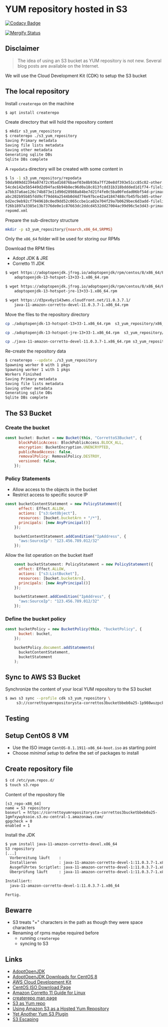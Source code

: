 <!-- markdownlint-disable MD012 MD014 -->
# YUM repository hosted in S3

[![Codacy Badge](https://api.codacy.com/project/badge/Grade/35fc9af4fb4a492f8f4686469999b527)](https://app.codacy.com/manual/stefan_20/s3_yum_repository?utm_source=github.com&utm_medium=referral&utm_content=stefanfreitag/s3_yum_repository&utm_campaign=Badge_Grade_Settings)

[![Mergify Status][mergify-status]][mergify]

[mergify]: https://mergify.io
[mergify-status]: https://img.shields.io/endpoint.svg?url=https://gh.mergify.io/badges/stefanfreitag/s3_yum_repository&style=for-the-badge

## Disclaimer

>The idea of using an S3 bucket as YUM repository is not new. Several blog posts are available on the Internet.

We will use the Cloud Development Kit (CDK)  to setup the S3 bucket



## The local repository

Install `createrepo` on the machine

```bash
$ apt install createrepo
```

Create directory that will hold the repository content

```bash
$ mkdir s3_yum_repository
$ createrepo ./s3_yum_repository
Saving Primary metadata
Saving file lists metadata
Saving other metadata
Generating sqlite DBs
Sqlite DBs complete
```


A `repodata` directory will be created with some content in

```bash
$ ls -1 s3_yum_repository/repodata
50da989dd2394a07472c95ad16876baef03e8b936a7ff20e8df393e51cc85c02-other.sqlite.bz2
54cde142e5b5449d2d94fac6b94b8ec96d0a18c813fcdd31b318bddded1d1f74-filelists.xml.gz
a7bb37a6ae126c74b873e11d90d28988a84be7d21f4fe0c5ba00fedad06bf54d-primary.xml.gz
abc202b95b85fdd9cf79dd4a2544b0d4d774e97bce42a41847488cfb45fbcb05-other.xml.gz
bd2ec9eb92cf7949610c0ed9dd52c065ccbe1ca02e704f29a7b0629bec6d3add-filelists.sqlite.bz2
f26b1897a3385e13b7376de0e1c87663dc2ddcd4532dd27004ac99d96c5e3d43-primary.sqlite.bz2
repomd.xml
```


Prepare the sub-directory structure

```bash
mkdir -p s3_yum_repository/{noarch,x86_64,SRPMS}
```

Only the `x86_64` folder will be used for storing our RPMs


Download the RPM files

* Adopt JDK & JRE
* Corretto 11 JDK

```bash
$ wget https://adoptopenjdk.jfrog.io/adoptopenjdk/rpm/centos/8/x86_64/Packages/
    adoptopenjdk-13-hotspot-13+33-1.x86_64.rpm

$ wget https://adoptopenjdk.jfrog.io/adoptopenjdk/rpm/centos/8/x86_64/Packages/
    adoptopenjdk-13-hotspot-jre-13+33-1.x86_64.rpm

$ wget https://d3pxv6yz143wms.cloudfront.net/11.0.3.7.1/
    java-11-amazon-corretto-devel-11.0.3.7-1.x86_64.rpm
```


Move the files to the repository directory

```bash
cp ./adoptopenjdk-13-hotspot-13+33-1.x86_64.rpm  s3_yum_repository/x86_64

cp ./adoptopenjdk-13-hotspot-jre-13+33-1.x86_64.rpm  s3_yum_repository/x86_64

cp ./java-11-amazon-corretto-devel-11.0.3.7-1.x86_64.rpm s3_yum_repository/x86_64
```


Re-create the repository data

```bash
$ createrepo --update ./s3_yum_repository
Spawning worker 0 with 1 pkgs
Spawning worker 1 with 1 pkgs
Workers Finished
Saving Primary metadata
Saving file lists metadata
Saving other metadata
Generating sqlite DBs
Sqlite DBs complete
```



## The S3 Bucket

### Create the bucket
  
```javascript
const bucket: Bucket = new Bucket(this, "CorrettoS3Bucket", {
      blockPublicAccess: BlockPublicAccess.BLOCK_ALL,
      encryption: BucketEncryption.UNENCRYPTED,
      publicReadAccess: false,
      removalPolicy: RemovalPolicy.DESTROY,
      versioned: false,
    });
```


### Policy Statements

* Allow access to the objects in the bucket
* Restrict access to specific source IP

```javascript
const bucketContentStatement = new PolicyStatement({
      effect: Effect.ALLOW,
      actions: ["s3:GetObject"],
      resources: [bucket.bucketArn + "/*"],
      principals: [new AnyPrincipal()]
    });

    bucketContentStatement.addCondition("IpAddress", {
      "aws:SourceIp": "123.456.789.012/32"
    });
```


Allow the list operation on the bucket itself

```javascript
    const bucketStatement: PolicyStatement = new PolicyStatement({
      effect: Effect.ALLOW,
      actions: ["s3:ListBucket"],
      resources: [bucket.bucketArn],
      principals: [new AnyPrincipal()]
    });

    bucketStatement.addCondition("IpAddress", {
      "aws:SourceIp": "123.456.789.012/32"
    });
```


### Define the bucket policy

```javascript
const bucketPolicy = new BucketPolicy(this, "bucketPolicy", {
      bucket: bucket,
    });

    bucketPolicy.document.addStatements(
      bucketContentStatement,
      bucketStatement
    );
```



## Sync to AWS S3 Bucket

Synchronize the content of your local YUM repository to the S3 bucket

```bash
$ aws s3 sync --profile cdk s3_yum_repository \
     s3://correttoyumrepositorysta-correttos3bucketbbeb0a25-1p908wuzpckvj  
```



## Testing


## Setup CentOS 8 VM

* Use the ISO image `CentOS-8.1.1911-x86_64-boot.iso` as starting point
* Choose _minimal setup_ to define the set of packages to install


## Create repository file

```bash
$ cd /etc/yum.repos.d/
$ touch s3.repo
```

Content of the repository file

```
[s3_repo-x86_64]
name = S3 repository
baseurl = https://correttoyumrepositorysta-correttos3bucketbbeb0a25-1gmfxywyksoie.s3.eu-central-1.amazonaws.com/
gpgcheck = 0
enabled = 1
```


Install the JDK

```bash
$ yum install java-11-amazon-corretto-devel.x86_64
S3 repository                                                                                                     16 kB/s | 2.9 kB     00:00
[...]
  Vorbereitung läuft    :                                                                                                                    1/1
  Installieren          : java-11-amazon-corretto-devel-1:11.0.3.7-1.x86_64                                                                  1/1
  Ausgeführtes Scriptlet: java-11-amazon-corretto-devel-1:11.0.3.7-1.x86_64                                                                  1/1
  Überprüfung läuft     : java-11-amazon-corretto-devel-1:11.0.3.7-1.x86_64                                                                  1/1

Installiert:
  java-11-amazon-corretto-devel-1:11.0.3.7-1.x86_64

Fertig.
```


## Bewarre

* S3 treats "+" characters in the path as though they were space characters
* Renaming of rpms maybe required before
  * running `createrepo`
  * syncing to S3



## Links

* [AdoptOpenJDK](https://adoptopenjdk.net/)
* [AdoptOpenJDK Downloads for CentOS 8](https://adoptopenjdk.jfrog.io/adoptopenjdk/rpm/centos/8/x86_64/Packages/)
* [AWS Cloud Development Kit](https://github.com/aws/aws-cdk)
* [CentOS ISO Download Page](https://wiki.centos.org/Download)
* [Amazon Corretto 11 Guide for Linux](https://docs.aws.amazon.com/corretto/latest/corretto-11-ug/linux-info.html)
* [createrepo man page](https://linux.die.net/man/8/createrepo)
* [S3 as Yum repo](https://gist.github.com/phrawzty/ca3453addc92a13a9c19)
* [Using Amazon S3 as a Hosted Yum Repository](https://www.rightbrainnetworks.com/2015/01/09/using-amazon-s3-as-a-hosted-yum-repository/)
* [Yet Another Yum S3 Plugin](https://github.com/henrysher/cob)
* [S3 Escaping](https://stackoverflow.com/questions/38282932/amazon-s3-url-being-encoded-to-2)